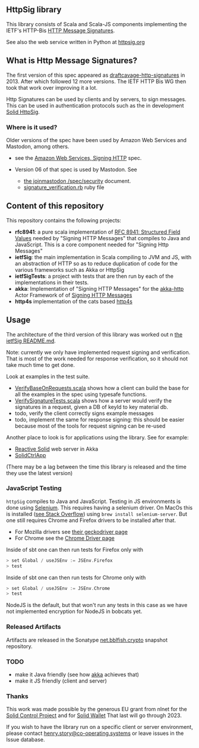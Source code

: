 ## HttpSig library

This library consists of Scala and Scala-JS components implementing the
IETF's HTTP-Bis [HTTP Message Signatures](https://datatracker.ietf.org/doc/draft-ietf-httpbis-message-signatures/). 

See also the web service
written in Python at [httpsig.org](https://httpsig.org)
         
## What is Http Message Signatures?

The first version of this spec appeared as [draftcavage-http-signatures](https://datatracker.ietf.org/doc/html/draft-cavage-http-signatures-00) in 2013. After which followed 12 more versions. The IETF HTTP Bis WG then took that work over improving it a lot.

Http Signatures can be used by clients and by servers, to sign messages. This can be used in  authentication protocols such as the in development [Solid HttpSig](https://github.com/bblfish/authentication-panel/blob/main/proposals/HttpSignature.md).

### Where is it used?

Older versions of the spec have been used by Amazon Web Services and Mastodon, among others.  

 * see the [Amazon Web Services, Signing HTTP](https://docs.aws.amazon.com/general/latest/gr/sigv4_signing.html) spec. 

 * Version 06 of that spec is used by Mastodon. See
   - [the joinmastodon /spec/security](https://docs.joinmastodon.org/spec/security/#http-sign) document.
   - [signature_verification.rb](https://github.com/mastodon/mastodon/blob/736b4283b0936134e83092f8b16d686f6478a51f/app/controllers/concerns/signature_verification.rb) ruby file

## Content of this repository 

This repository contains the following projects:

* **rfc8941**: a pure scala implementation
  of [RFC 8941: Structured Field Values](https://datatracker.ietf.org/doc/html/rfc8941) 
  needed by "Signing HTTP Messages" that compiles to Java and JavaScript. This is a core component needed for "Signing Http Messages"
* **ietfSig**: the main implementation in Scala compiling to JVM and JS, with an abstraction of HTTP so as to reduce duplication of code for the various frameworks such as Akka or HttpSig
* **ietfSigTests**: a project with tests that are then run by each of the implementations in their tests. 
* **akka**: Implementation of "Signing HTTP Messages" for the [akka-http](https://akka.io/) Actor Framework of
  of [Signing HTTP Messages](https://www.ietf.org/archive/id/draft-ietf-httpbis-message-signatures-07.html)
* **http4s** implementation of the cats based [http4s](https://http4s.org)

## Usage

The architecture of the third version of this library was worked out n [the ietfSig README.md](./ietfSig/shared/src/main/scala/run/cosy/http/messages/README.md). 

Note: currently we only have implemented request signing and verification. That is most of the work needed for response verification, so it should not take much time to get done.  

Look at examples in the test suite.
 * [VerifyBaseOnRequests.scala](ietfSigTests/shared/src/main/scala/run/cosy/http/messages/VerifyBaseOnRequests.scala) shows how a client can build the base for all the examples in the spec using typesafe functions.
 * [VerifySignatureTests.scala](ietfSigTests/shared/src/main/scala/run/cosy/http/auth/VerifySignatureTests.scala) shows how a server would verify the signatures in a request, given a DB of keyId to key material db.
 * todo, verify the client correctly signs example messages
 * todo, implement the same for response signing: this should be easier because most of the tools for request signing can be re-used

Another place to look is for applications using the library. 
See for example:
  * [Reactive Solid](https://github.com/co-operating-systems/Reactive-SoLiD) web server in Akka
  * [SolidCtrlApp](https://github.com/bblfish/SolidCtrlApp)

(There may be a lag between the time this library is released and the time they use the latest version)

### JavaScript Testing

`httpSig` compiles to Java and JavaScript. 
Testing in JS environments is done using [Selenium](https://www.selenium.dev). 
This requires having a selenium driver. 
On MacOs this is installed ([see Stack Overflow](https://stackoverflow.com/questions/18868743/how-to-install-selenium-webdriver-on-mac-os)) using `brew install selenium-server`. But one still requires Chrome and Firefox drivers to be installed after that.
 * For Mozilla drivers see [their geckodriver page](https://github.com/mozilla/geckodriver/releases)
 * For Chrome see the [Chrome Driver page](https://chromedriver.chromium.org/downloads) 

Inside of sbt one can then run tests for Firefox only with
```scala
> set Global / useJSEnv := JSEnv.Firefox
> test
```
Inside of sbt one can then run tests for Chrome only with
```scala
> set Global / useJSEnv := JSEnv.Chrome
> test
```
NodeJS is the default, but that won't run any tests in this case
as we have not implemented encryption for NodeJS in bobcats yet.


### Released Artifacts

Artifacts are released in the Sonatype [net.bblfish.crypto](https://oss.sonatype.org/content/repositories/snapshots/net/bblfish/crypto/) 
snapshot repository.

### TODO

* make it Java friendly (see how [akka](https://akka.io/) achieves that)
* make it JS friendly (client and server)

### Thanks

This work was made possible by the generous EU grant from nlnet for 
the [Solid Control Project](https://nlnet.nl/project/SolidControl/) and for [Solid Wallet](https://nlnet.nl/project/SolidWallet/index.html)
That last will go through 2023. 

If you wish to have the library run on a specific client or server environment, please
contact [henry.story@co-operating.systems](mailto:henry.story@co-operating.systems) or leave
issues in the Issue database.
